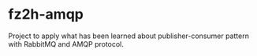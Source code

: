 # fz2h-amqp
Project to apply what has been learned about publisher-consumer pattern with RabbitMQ and AMQP protocol.

